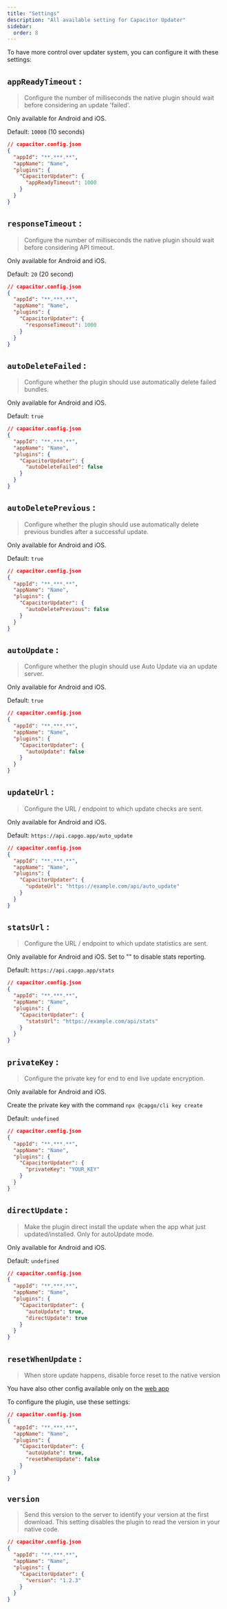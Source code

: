 ```yaml
---
title: "Settings"
description: "All available setting for Capacitor Updater"
sidebar:
  order: 8
---
```


To have more control over updater system, you can configure it with these settings:

## `appReadyTimeout` :

> Configure the number of milliseconds the native plugin should wait before considering an update 'failed'.

Only available for Android and iOS.

Default: `10000` (10 seconds)

```json
// capacitor.config.json
{
  "appId": "**.***.**",
  "appName": "Name",
  "plugins": {
    "CapacitorUpdater": {
      "appReadyTimeout": 1000
    }
  }
}
```

## `responseTimeout` :

> Configure the number of milliseconds the native plugin should wait before considering API timeout.

Only available for Android and iOS.

Default: `20` (20 second)

```json
// capacitor.config.json
{
  "appId": "**.***.**",
  "appName": "Name",
  "plugins": {
    "CapacitorUpdater": {
      "responseTimeout": 1000
    }
  }
}
```

## `autoDeleteFailed` :

> Configure whether the plugin should use automatically delete failed bundles.

Only available for Android and iOS.

Default: `true`

```json
// capacitor.config.json
{
  "appId": "**.***.**",
  "appName": "Name",
  "plugins": {
    "CapacitorUpdater": {
      "autoDeleteFailed": false
    }
  }
}
```

## `autoDeletePrevious` :

> Configure whether the plugin should use automatically delete previous bundles after a successful update.

Only available for Android and iOS.

Default: `true`

```json
// capacitor.config.json
{
  "appId": "**.***.**",
  "appName": "Name",
  "plugins": {
    "CapacitorUpdater": {
      "autoDeletePrevious": false
    }
  }
}
```

## `autoUpdate` :

> Configure whether the plugin should use Auto Update via an update server.

Only available for Android and iOS.

Default: `true`

```json
// capacitor.config.json
{
  "appId": "**.***.**",
  "appName": "Name",
  "plugins": {
    "CapacitorUpdater": {
      "autoUpdate": false
    }
  }
}
```

## `updateUrl` :

> Configure the URL / endpoint to which update checks are sent.

Only available for Android and iOS.

Default: `https://api.capgo.app/auto_update`

```json
// capacitor.config.json
{
  "appId": "**.***.**",
  "appName": "Name",
  "plugins": {
    "CapacitorUpdater": {
      "updateUrl": "https://example.com/api/auto_update"
    }
  }
}
```

## `statsUrl` :

> Configure the URL / endpoint to which update statistics are sent.

Only available for Android and iOS. Set to "" to disable stats reporting.

Default: `https://api.capgo.app/stats`

```json
// capacitor.config.json
{
  "appId": "**.***.**",
  "appName": "Name",
  "plugins": {
    "CapacitorUpdater": {
      "statsUrl": "https://example.com/api/stats"
    }
  }
}
```

## `privateKey` :

> Configure the private key for end to end live update encryption.

Only available for Android and iOS.

Create the private key with the command `npx @capgo/cli key create`

Default: `undefined`

```json
// capacitor.config.json
{
  "appId": "**.***.**",
  "appName": "Name",
  "plugins": {
    "CapacitorUpdater": {
      "privateKey": "YOUR_KEY"
    }
  }
}
```

## `directUpdate` :

> Make the plugin direct install the update when the app what just updated/installed. Only for autoUpdate mode.

Only available for Android and iOS.

Default: `undefined`

```json
// capacitor.config.json
{
  "appId": "**.***.**",
  "appName": "Name",
  "plugins": {
    "CapacitorUpdater": {
      "autoUpdate": true,
      "directUpdate": true
    }
  }
}
```

## `resetWhenUpdate` :

> When store update happens, disable force reset to the native version

You have also other config available only on the [web app](https://web.capgo.app/login)

To configure the plugin, use these settings:

```json
// capacitor.config.json
{
  "appId": "**.***.**",
  "appName": "Name",
  "plugins": {
    "CapacitorUpdater": {
      "autoUpdate": true,
      "resetWhenUpdate": false
    }
  }
}
```

## `version`

> Send this version to the server to identify your version at the first download. This setting disables the plugin to read the version in your native code.

```json
// capacitor.config.json
{
  "appId": "**.***.**",
  "appName": "Name",
  "plugins": {
    "CapacitorUpdater": {
      "version": "1.2.3"
    }
  }
}
```

